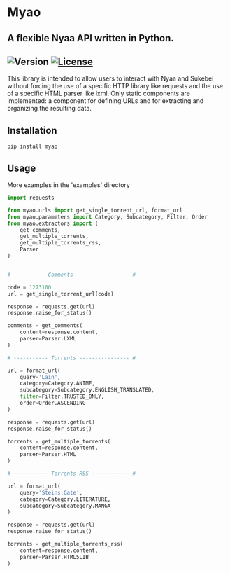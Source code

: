 # Myao
## A flexible Nyaa API written in Python.
![Version](https://img.shields.io/badge/version-0.0.1-blue)
[![License](https://img.shields.io/badge/License-MIT-blue.svg)](https://en.wikipedia.org/wiki/MIT_License)
---
This library is intended to allow users to interact with Nyaa and Sukebei 
without forcing the use of a specific HTTP library like requests and the 
use of a specific HTML parser like lxml. Only static components are 
implemented: a component for defining URLs and for extracting and organizing 
the resulting data.

## Installation
```shell
pip install myao
```

## Usage
More examples in the 'examples' directory
```python
import requests

from myao.urls import get_single_torrent_url, format_url
from myao.parameters import Category, Subcategory, Filter, Order
from myao.extractors import (
    get_comments,
    get_multiple_torrents,
    get_multiple_torrents_rss,
    Parser
)


# ---------- Comments ----------------- #

code = 1273100
url = get_single_torrent_url(code)

response = requests.get(url)
response.raise_for_status()

comments = get_comments(
    content=response.content, 
    parser=Parser.LXML
)

# ----------- Torrents ---------------- #

url = format_url(
    query='Lain',
    category=Category.ANIME,
    subcategory=Subcategory.ENGLISH_TRANSLATED,
    filter=Filter.TRUSTED_ONLY,
    order=Order.ASCENDING
)

response = requests.get(url)
response.raise_for_status()

torrents = get_multiple_torrents(
    content=response.content, 
    parser=Parser.HTML
)

# ----------- Torrents RSS ------------ #

url = format_url(
    query='Steins;Gate',
    category=Category.LITERATURE,
    subcategory=Subcategory.MANGA
)

response = requests.get(url)
response.raise_for_status()

torrents = get_multiple_torrents_rss(
    content=response.content,
    parser=Parser.HTML5LIB
)
```
